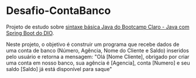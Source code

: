 # Desafio-ContaBanco
Projeto de estudo sobre [sintaxe básica Java do Bootcamp Claro - Java com Spring Boot do DIO](https://github.com/digitalinnovationone/trilha-java-basico/tree/main/desafios/sintaxe).

Neste projeto, o objetivo é construir um programa que recebe dados de uma conta de banco (Número, Agência, Nome do Cliente e Saldo) inseridos pelo usuário e retorna a mensagem: "Olá [Nome Cliente], obrigado por criar uma conta em nosso banco, sua agência é [Agencia], conta [Numero] e seu saldo [Saldo] já está disponível para saque"

